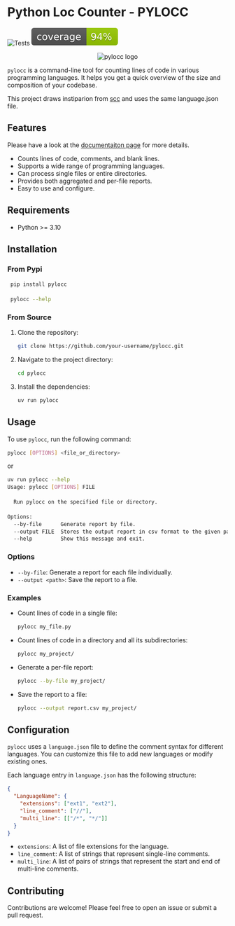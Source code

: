 # Python Loc Counter - PYLOCC
![Tests](https://github.com/cirius1792/pylocc/actions/workflows/tests.yml/badge.svg) ![Coverage](https://raw.githubusercontent.com/Cirius1792/pylocc/refs/heads/main/coverage.svg)
<p align="center">
    <img src="https://cirius1792.github.io/pylocc/img/pylocc_logo_transparent.png" alt="pylocc logo" width="400"/>
</p>

`pylocc` is a command-line tool for counting lines of code in various programming languages. It helps you get a quick overview of the size and composition of your codebase.

This project draws instiparion from [scc](https://github.com/boyter/scc) and uses the same language.json file. 

## Features
Please have a look at the [documentaiton page](https://cirius1792.github.io/pylocc/) for more details. 

*   Counts lines of code, comments, and blank lines.
*   Supports a wide range of programming languages.
*   Can process single files or entire directories.
*   Provides both aggregated and per-file reports.
*   Easy to use and configure.

## Requirements

- Python >= 3.10

## Installation

### From Pypi
```bash
 pip install pylocc

 pylocc --help
 ```
### From Source

1.  Clone the repository:
    ```bash
    git clone https://github.com/your-username/pylocc.git
    ```
2.  Navigate to the project directory:
    ```bash
    cd pylocc
    ```
3.  Install the dependencies:
    ```bash
    uv run pylocc
    ```

## Usage

To use `pylocc`, run the following command:

```bash
pylocc [OPTIONS] <file_or_directory>
```
or
```bash
uv run pylocc --help
Usage: pylocc [OPTIONS] FILE

  Run pylocc on the specified file or directory.

Options:
  --by-file      Generate report by file.
  --output FILE  Stores the output report in csv format to the given path
  --help         Show this message and exit.

```

### Options

*   `--by-file`: Generate a report for each file individually.
*   `--output <path>`: Save the report to a file.

### Examples

*   Count lines of code in a single file:
    ```bash
    pylocc my_file.py
    ```
*   Count lines of code in a directory and all its subdirectories:
    ```bash
    pylocc my_project/
    ```
*   Generate a per-file report:
    ```bash
    pylocc --by-file my_project/
    ```
*   Save the report to a file:
    ```bash
    pylocc --output report.csv my_project/
    ```

## Configuration

`pylocc` uses a `language.json` file to define the comment syntax for different languages. You can customize this file to add new languages or modify existing ones.

Each language entry in `language.json` has the following structure:

```json
{
  "LanguageName": {
    "extensions": ["ext1", "ext2"],
    "line_comment": ["//"],
    "multi_line": [["/*", "*/"]]
  }
}
```

*   `extensions`: A list of file extensions for the language.
*   `line_comment`: A list of strings that represent single-line comments.
*   `multi_line`: A list of pairs of strings that represent the start and end of multi-line comments.

## Contributing

Contributions are welcome! Please feel free to open an issue or submit a pull request.
